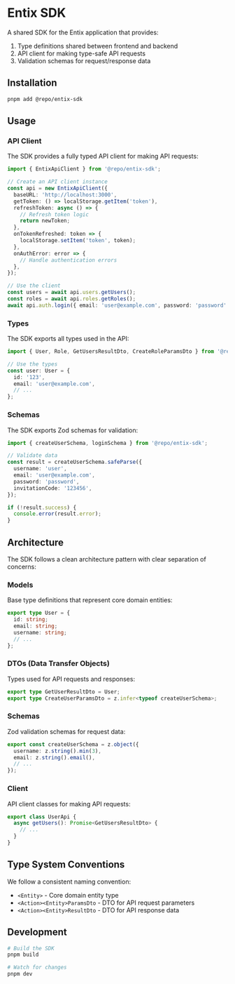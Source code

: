 # Entix SDK

A shared SDK for the Entix application that provides:

1. Type definitions shared between frontend and backend
2. API client for making type-safe API requests
3. Validation schemas for request/response data

## Installation

```bash
pnpm add @repo/entix-sdk
```

## Usage

### API Client

The SDK provides a fully typed API client for making API requests:

```typescript
import { EntixApiClient } from '@repo/entix-sdk';

// Create an API client instance
const api = new EntixApiClient({
  baseURL: 'http://localhost:3000',
  getToken: () => localStorage.getItem('token'),
  refreshToken: async () => {
    // Refresh token logic
    return newToken;
  },
  onTokenRefreshed: token => {
    localStorage.setItem('token', token);
  },
  onAuthError: error => {
    // Handle authentication errors
  },
});

// Use the client
const users = await api.users.getUsers();
const roles = await api.roles.getRoles();
await api.auth.login({ email: 'user@example.com', password: 'password' });
```

### Types

The SDK exports all types used in the API:

```typescript
import { User, Role, GetUsersResultDto, CreateRoleParamsDto } from '@repo/entix-sdk';

// Use the types
const user: User = {
  id: '123',
  email: 'user@example.com',
  // ...
};
```

### Schemas

The SDK exports Zod schemas for validation:

```typescript
import { createUserSchema, loginSchema } from '@repo/entix-sdk';

// Validate data
const result = createUserSchema.safeParse({
  username: 'user',
  email: 'user@example.com',
  password: 'password',
  invitationCode: '123456',
});

if (!result.success) {
  console.error(result.error);
}
```

## Architecture

The SDK follows a clean architecture pattern with clear separation of concerns:

### Models

Base type definitions that represent core domain entities:

```typescript
export type User = {
  id: string;
  email: string;
  username: string;
  // ...
};
```

### DTOs (Data Transfer Objects)

Types used for API requests and responses:

```typescript
export type GetUserResultDto = User;
export type CreateUserParamsDto = z.infer<typeof createUserSchema>;
```

### Schemas

Zod validation schemas for request data:

```typescript
export const createUserSchema = z.object({
  username: z.string().min(3),
  email: z.string().email(),
  // ...
});
```

### Client

API client classes for making API requests:

```typescript
export class UserApi {
  async getUsers(): Promise<GetUsersResultDto> {
    // ...
  }
}
```

## Type System Conventions

We follow a consistent naming convention:

- `<Entity>` - Core domain entity type
- `<Action><Entity>ParamsDto` - DTO for API request parameters
- `<Action><Entity>ResultDto` - DTO for API response data

## Development

```bash
# Build the SDK
pnpm build

# Watch for changes
pnpm dev
```
